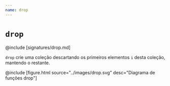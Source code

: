 ```yaml
---
name: drop
---
```


# `drop`

@include [signatures/drop.md]

`drop` crie uma coleção descartando os primeiros elementos `i` desta coleção, mantendo o restante.

@include [figure.html source="../images/drop.svg" desc="Diagrama de funções drop"]
